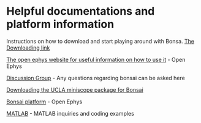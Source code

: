# Helpful documentations and platform information 
Instructions on how to download and start playing around with Bonsa. 
[The Downloading link](https://bonsai-rx.org//docs/installation/) 

[The open ephys website for useful information on how to use it](http://www.open-ephys.org/bonsai/) - Open Ephys

[Discussion Group](https://groups.google.com/forum/#!forum/bonsai-users) - Any questions regarding bonsai can be asked here

[Downloading the UCLA miniscope package for Bonsai](https://github.com/jonnew/Bonsai.Miniscope ) 

[Bonsai platform](http://www.open-ephys.org/bonsai/) - Open Ephys

[MATLAB](https://www.mathworks.com/matlabcentral/answers/index) - MATLAB inquiries and coding examples 

